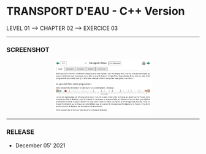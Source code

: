 # TRANSPORT D'EAU - C++ Version
LEVEL 01 --> CHAPTER 02 --> EXERCICE 03

---
### **SCREENSHOT**

<div align="center">
    <img
        src="https://github.com/Ayckinn/CPP/blob/main/FRANCE_IOI/LEVEL_01/Chapter_02/03_transport_eau/transport_eau.png"
        alt="DEMO"
        style="width:50%">
</div>

---
### **RELEASE**

- December 05' 2021